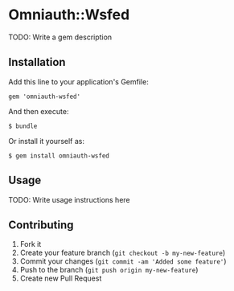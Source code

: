 # Omniauth::Wsfed

TODO: Write a gem description

## Installation

Add this line to your application's Gemfile:

    gem 'omniauth-wsfed'

And then execute:

    $ bundle

Or install it yourself as:

    $ gem install omniauth-wsfed

## Usage

TODO: Write usage instructions here

## Contributing

1. Fork it
2. Create your feature branch (`git checkout -b my-new-feature`)
3. Commit your changes (`git commit -am 'Added some feature'`)
4. Push to the branch (`git push origin my-new-feature`)
5. Create new Pull Request
